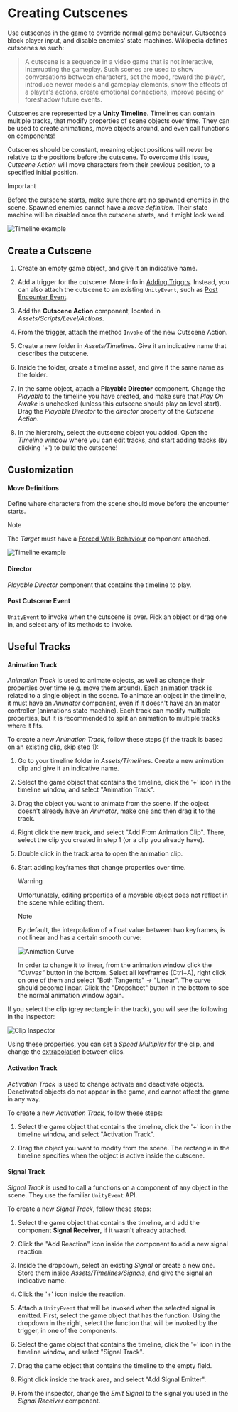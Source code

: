 # Creating Cutscenes

Use cutscenes in the game to override normal game behaviour. Cutscenes block player input, and disable enemies' state machines.
Wikipedia defines cutscenes as such:

> A cutscene is a sequence in a video game that is not interactive, interrupting the gameplay. Such scenes are used to show conversations between characters, set the mood, reward the player, introduce newer models and gameplay elements, show the effects of a player's actions, create emotional connections, improve pacing or foreshadow future events.

Cutscenes are represented by a **Unity Timeline**. Timelines can contain multiple tracks, that modify properties of scene objects over time. They can be used to create animations, move objects around, and even call functions on components!

Cutscenes should be constant, meaning object positions will never be relative to the positions before the cutscene. To overcome this issue, *Cutscene Action* will move characters from their previous position, to a specified initial position.

> [!IMPORTANT]
> Before the cutscene starts, make sure there are no spawned enemies in the scene. Spawned enemies cannot have a *move definition*. Their state machine will be disabled once the cutscene starts, and it might look weird.

![Timeline example](../resources/TimelineExample.png)

## Create a Cutscene

1. Create an empty game object, and give it an indicative name.

2. Add a trigger for the cutscene. More info in [Adding Triggrs](../manual/add-triggers.md). Instead, you can also attach the cutscene to an existing `UnityEvent`, such as [Post Encounter Event](../manual/add-encounters.md#post-encounter-event).

3. Add the **Cutscene Action** component, located in *Assets/Scripts/Level/Actions*.

4. From the trigger, attach the method `Invoke` of the new Cutscene Action.

5. Create a new folder in *Assets/Timelines*. Give it an indicative name that describes the cutscene.

6. Inside the folder, create a timeline asset, and give it the same name as the folder.

7. In the same object, attach a **Playable Director** component. Change the *Playable* to the timeline you have created, and make sure that *Play On Awake* is unchecked (unless this cutscene should play on level start). Drag the *Playable Director* to the *director* property of the *Cutscene Action*.

8. In the hierarchy, select the cutscene object you added. Open the *Timeline* window where you can edit tracks, and start adding tracks (by clicking '+') to build the cutscene!

## Customization

#### Move Definitions

Define where characters from the scene should move before the encounter starts.
> [!NOTE]
> The *Target* must have a [Forced Walk Behaviour](../api/Global.ForcedWalkBehaviour.html) component attached.

![Timeline example](../resources/CutsceneMoveDefinition.png)

#### Director

*Playable Director* component that contains the timeline to play. 

#### Post Cutscene Event

`UnityEvent` to invoke when the cutscene is over. Pick an object or drag one in, and select any of its methods to invoke.

## Useful Tracks

#### Animation Track

*Animation Track* is used to animate objects, as well as change their properties over time (e.g. move them around). Each animation track is related to a single object in the scene. To animate an object in the timeline, it must have an *Animator* component, even if it doesn't have an animator controller (animations state machine). Each track can modify multiple properties, but it is recommended to split an animation to multiple tracks where it fits.

To create a new *Animation Track*, follow these steps (if the track is based on an existing clip, skip step 1):

1. Go to your timeline folder in *Assets/Timelines*. Create a new animation clip and give it an indicative name.

2. Select the game object that contains the timeline, click the '+' icon in the timeline window, and select "Animation Track".

3. Drag the object you want to animate from the scene. If the object doesn't already have an *Animator*, make one and then drag it to the track.

4. Right click the new track, and select "Add From Animation Clip". There, select the clip you created in step 1 (or a clip you already have).

5. Double click in the track area to open the animation clip.

6. Start adding keyframes that change properties over time.

    > [!WARNING]
    > Unfortunately, editing properties of a movable object does not reflect in the scene while editing them.

    > [!NOTE]
    > By default, the interpolation of a float value between two keyframes, is not linear and has a certain smooth curve:
    > 
    > ![Animation Curve](../resources/AnimationCurve.png)
    >
    > In order to change it to linear, from the animation window click the *"Curves"* button in the bottom.
    > Select all keyframes (Ctrl+A), right click on one of them and select "Both Tangents" -> "Linear". The curve should become linear.
    > Click the "Dropsheet" button in the bottom to see the normal animation window again.

If you select the clip (grey rectangle in the track), you will see the following in the inspector:

![Clip Inspector](../resources/ClipInspector.png)

Using these properties, you can set a *Speed Multiplier* for the clip, and change the [extrapolation](https://docs.unity3d.com/Packages/com.unity.timeline@1.2/manual/clp_gap_extrap.html) between clips.

#### Activation Track

*Activation Track* is used to change activate and deactivate objects. Deactivated objects do not appear in the game, and cannot affect the game in any way.

To create a new *Activation Track*, follow these steps:

1. Select the game object that contains the timeline, click the '+' icon in the timeline window, and select "Activation Track".

2. Drag the object you want to modify from the scene. The rectangle in the timeline specifies when the object is active inside the cutscene.

#### Signal Track

*Signal Track* is used to call a functions on a component of any object in the scene. They use the familiar `UnityEvent` API.

To create a new *Signal Track*, follow these steps:

1. Select the game object that contains the timeline, and add the component **Signal Receiver**, if it wasn't already attached.

2. Click the "Add Reaction" icon inside the component to add a new signal reaction.

3. Inside the dropdown, select an existing *Signal* or create a new one. Store them inside *Assets/Timelines/Signals*, and give the signal an indicative name.

4. Click the '+' icon inside the reaction.

5. Attach a `UnityEvent` that will be invoked when the selected signal is emitted. First, select the game object that has the function. Using the dropdown in the right, select the function that will be invoked by the trigger, in one of the components.

6. Select the game object that contains the timeline, click the '+' icon in the timeline window, and select "Signal Track".

7. Drag the game object that contains the timeline to the empty field.

8. Right click inside the track area, and select "Add Signal Emitter".

9. From the inspector, change the *Emit Signal* to the signal you used in the *Signal Receiver* component.